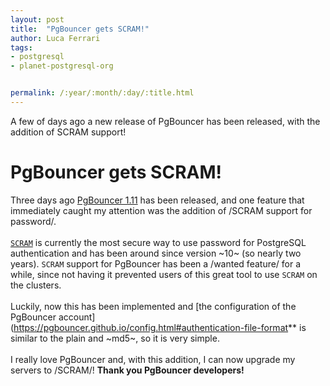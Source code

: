 ```yaml
---
layout: post
title:  "PgBouncer gets SCRAM!"
author: Luca Ferrari
tags:
- postgresql
- planet-postgresql-org


permalink: /:year/:month/:day/:title.html
---
```

A few of days ago a new release of PgBouncer has been released, with the addition of SCRAM support!

# PgBouncer gets SCRAM!
Three days ago [PgBouncer 1.11](https://pgbouncer.github.io/changelog.html#pgbouncer-111x) has been released, and one feature that immediately caught my attention was the addition of /SCRAM support for password/.
<br/>
<br/>
[`SCRAM`](https://www.postgresql.org/docs/11/auth-password.html) is currently the most secure way to use password for PostgreSQL authentication and has been around since version ~10~ (so nearly two years). `SCRAM` support for PgBouncer has been a /wanted feature/ for a while, since not having it prevented users of this great tool to use `SCRAM` on the clusters.
<br/>
<br/>
Luckily, now this has been implemented and [the configuration of the PgBouncer account](https://pgbouncer.github.io/config.html#authentication-file-format** is similar to the plain and ~md5~, so it is very simple.
<br/>
<br/>
I really love PgBouncer and, with this addition, I can now upgrade my servers to /SCRAM/!
**Thank you PgBouncer developers!**
